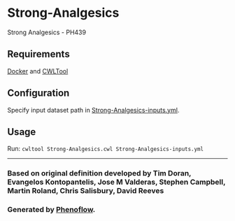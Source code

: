 # Strong-Analgesics

Strong Analgesics - PH439

## Requirements

[Docker](https://docs.docker.com/install/) and [CWLTool](https://github.com/common-workflow-language/cwltool#install)

## Configuration

Specify input dataset path in [Strong-Analgesics-inputs.yml](Strong-Analgesics-inputs.yml).

## Usage

Run: `cwltool Strong-Analgesics.cwl Strong-Analgesics-inputs.yml`

***

### Based on original definition developed by Tim Doran, Evangelos Kontopantelis, Jose M Valderas, Stephen Campbell, Martin Roland, Chris Salisbury, David Reeves
### Generated by [Phenoflow](https://kclhi.org/phenoflow).

